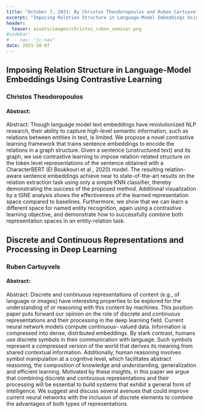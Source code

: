 ```yaml
---
title: "October 7, 2021: By Christos Theodoropoulos and Ruben Cartuyvels"
excerpt: "Imposing Relation Structure in Language-Model Embeddings Using Contrastive Learning; Discrete and Continuous Representations and Processing in Deep Learning"
header:
  teaser: assets/images/christos_ruben_seminar.png
#sidebar:
#  - nav: "jc-nav"
date: 2021-10-07
---
```


## Imposing Relation Structure in Language-Model Embeddings Using Contrastive Learning

### Christos Theodoropoulos

#### Abstract:
Abstract:
Though language model text embeddings have revolutionized NLP research, their ability to capture high-level semantic information, such as relations between entities in text, is limited. We propose a novel contrastive learning framework that trains sentence embeddings to encode the relations in a graph structure. Given a sentence (unstructured text) and its graph, we use contrastive learning to impose relation-related structure on the token level representations of the sentence obtained with a CharacterBERT (El Boukkouri et al., 2020) model. The resulting relation-aware sentence embeddings achieve near to state-of-the-art results on the relation extraction task using only a simple KNN classifier, thereby demonstrating the success of the proposed method. Additional visualization by a tSNE analysis shows the effectiveness of the learned representation space compared to baselines. Furthermore, we show that we can learn a different space for named entity recognition, again using a contrastive learning objective, and demonstrate how to successfully combine both representation spaces in an entity-relation task.

## Discrete and Continuous Representations and Processing in Deep Learning

### Ruben Cartuyvels
#### Abstract:
Abstract:
Discrete and continuous representations of content (e.g., of language or images) have interesting properties to be explored for the understanding of or reasoning with this content by machines. This position paper puts forward our opinion on the role of discrete and continuous representations and their processing in the deep learning field. Current neural network models compute continuous- valued data. Information is compressed into dense, distributed embeddings. By stark contrast, humans use discrete symbols in their communication with language. Such symbols represent a compressed version of the world that derives its meaning from shared contextual information. Additionally, human reasoning involves symbol manipulation at a cognitive level, which facilitates abstract reasoning, the composition of knowledge and understanding, generalization and efficient learning. Motivated by these insights, in this paper we argue that combining discrete and continuous representations and their processing will be essential to build systems that exhibit a general form of intelligence. We suggest and discuss several avenues that could improve current neural networks with the inclusion of discrete elements to combine the advantages of both types of representations.
